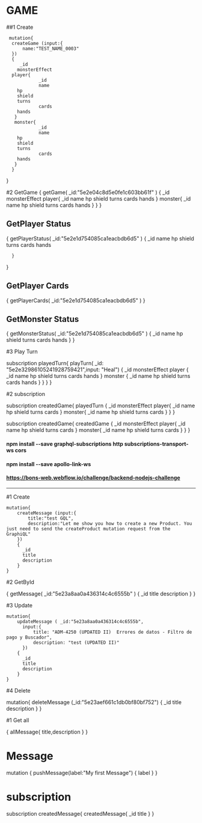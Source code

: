 
# GAME


##1 Create

     mutation{
      createGame (input:{
          name:"TEST_NAME_0003"
      })
      {
         _id
        monsterEffect
      player{
				_id
				name
        hp
        shield
        turns
				cards
        hands
       }
       monster{
				_id
				name
        hp
        shield
        turns
				cards
        hands
       }
      }
  }


#2 GetGame
  {
    getGame(
        _id:"5e2e04c8d5e0fe1c603bb61f"
    )  {
         _id
         monsterEffect
      player{
				_id
				name
        hp
        shield
        turns
				cards
        hands
       }
       monster{
				_id
				name
        hp
        shield
        turns
				cards
        hands
       }
      }
  }

## GetPlayer Status
  {
    getPlayerStatus(
        _id:"5e2e1d754085ca1eacbdb6d5"
    )  {
         _id
      	name
        hp
        shield
        turns
				cards
        hands

      }
  }

## GetPlayer Cards

  {
    getPlayerCards(
      _id:"5e2e1d754085ca1eacbdb6d5"
    )
  }

## GetMonster Status
  {
    getMonsterStatus(
        _id:"5e2e1d754085ca1eacbdb6d5"
    )  {
         _id
      	name
        hp
        shield
        turns
				cards
        hands
      }
  }

#3 Play Turn

subscription playedTurn{
    playTurn(
        _id: "5e2e32986105241928759421",input: "Heal") {
        _id
        monsterEffect
        player {
            _id
            name
            hp
            shield
            turns
            cards
            hands
        }
        monster {
            _id
            name
            hp
            shield
            turns
            cards
            hands
        }
    }
}
}


#2 subscription

subscription createdGame{
  playedTurn {
        _id
        monsterEffect
      player{
				_id
				name
        hp
        shield
        turns
				cards
       }
       monster{
				_id
				name
        hp
        shield
        turns
				cards
       }
    }
 }

subscription createdGame{
  createdGame {
        _id
        monsterEffect
      player{
				_id
				name
        hp
        shield
        turns
				cards
       }
       monster{
				_id
				name
        hp
        shield
        turns
				cards
       }
    }
 }

#### npm install --save graphql-subscriptions http subscriptions-transport-ws cors
#### npm install --save apollo-link-ws


#### https://bons-web.webflow.io/challenge/backend-nodejs-challenge



----------------------------------------------------------------------------------------------

#1 Create

    mutation{
        createMessage (input:{
            title:"test GQL",
            description:"Let me show you how to create a new Product. You just need to send the createProduct mutation request from the GraphiQL"
        })
        {
          _id
          title
          description
        }
    }

#2 GetById

 {
    getMessage(
        _id:"5e23a8aa0a436314c4c6555b"
    ) {
        _id
        title
        description
    }
}



#3 Update

    mutation{
        updateMessage ( _id:"5e23a8aa0a436314c4c6555b",
          input:{
              title: "ADM-4250 (UPDATED II)  Errores de datos - Filtro de pago y Buscador",
              description: "test (UPDATED II)"
          })
        {
          _id
          title
          description
        }
    }

#4 Delete

 mutation{
        deleteMessage (_id:"5e23aef661c1db0bf80bf752")
        {
          _id
          title
          description
        }
    }

#1 Get all

{
        allMessage{
          title,description
        }
}


# Message

mutation {
  pushMessage(label:"My first Message") {
    label
  }
}


# subscription

subscription createdMessage{
  createdMessage{
 	_id
  title
  }
 }
